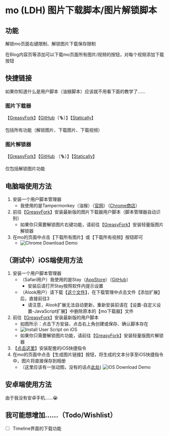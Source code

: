# mo (LDH) 图片下载脚本/图片解锁脚本

## 功能

解锁mo页面右键限制、解锁图片下载保存限制

在Blog内容页等添加可以下载mo页面所有图片/视频的按钮，对每个视频添加下载按钮

## 快捷链接

如果你知道什么是用户脚本（油猴脚本）应该就不用看下面的教学了……

### 图片下载器 

【[GreasyFork](https://greasyfork.org/scripts/459051)】【[GitHub](https://github.com/locoda/mo-downloader/raw/main/mo-downloder.user.js)（🪜）】【[Statically](https://cdn.statically.io/gh/locoda/mo-downloader/main/mo-downloder.user.js)】

包括所有功能（解锁图片、下载图片、下载视频）

### 图片解锁器 

【[GreasyFork](https://greasyfork.org/scripts/459052)】【[GitHub](https://github.com/locoda/mo-downloader/raw/main/mo-img-unlock.user.js) （🪜）】【[Statically](https://cdn.statically.io/gh/locoda/mo-downloader/main/mo-img-unlock.user.js)】

仅包括解锁图片功能

## 电脑端使用方法

1. 安装一个用户脚本管理器
   - 我使用的是Tampermonkey（油猴）（[官网](https://www.tampermonkey.net/)）（[Chrome商店](https://chrome.google.com/webstore/detail/tampermonkey/dhdgffkkebhmkfjojejmpbldmpobfkfo)）
2. 前往【[GreasyFork](https://greasyfork.org/scripts/459051)】安装最新版的图片下载器用户脚本（脚本管理器自动识别）
   - 如果你只需要解锁图片右键功能，请前往【[GreasyFork](https://greasyfork.org/scripts/459052)】安装轻量版图片解锁器
3. 在mo的页面中点击【下载所有图片】或【下载所有视频】按钮即可
   - ![Chrome Download Demo](https://cdn.statically.io/gh/locoda/mo-downloader/main/demos/chrome-download.png)

## （测试中）iOS端使用方法

1. 安装一个用户脚本管理器
   - （Safari用户）我使用的是Stay（[AppStore](https://apps.apple.com/cn/app/stay-%E7%BD%91%E9%A1%B5%E7%BA%AF%E6%B5%8F%E8%A7%88/id1591620171)）（[GitHub](https://github.com/shenruisi/Stay)）
     - 安装后请打开Stay按照软件内提示设置
   - （Alook用户）请下载【[这个文件](https://cdn.statically.io/gh/locoda/mo-downloader/main/mo-downloader.alook)】，在下载管理中点击文件【添加扩展】后，直接前往3
     - 请注意，Alook扩展无法自动更新，重新安装前请在【设置-自定义设置-JavaScript扩展】中删除原本的【mo下载器】文件
2. 前往【[GreasyFork](https://greasyfork.org/scripts/459051)】安装最新版的用户脚本
   - 如图所示：点击下方安装、点击右上角创建或保存、确认脚本存在
   - ![Install User Script on iOS](https://cdn.statically.io/gh/locoda/mo-downloader/main/demos/iOS-user-script-install.png)
   - 如果你只需要解锁图片功能，请前往【[GreasyFork](https://greasyfork.org/scripts/459052)】安装轻量版图片解锁器
3. 【[点击这里](https://www.icloud.com/shortcuts/bbd0e1dc58ed416f912ebb060beea996)】安装配套的iOS快捷指令
4. 在mo的页面中点击【生成图片链接】按钮，将生成的文本分享至iOS快捷指令中，图片将直接保存到相册
   - （这里应该有一张动图，没有的话点[此处](https://cdn.statically.io/gh/locoda/mo-downloader/main/demos/iOS-download.gif))
   ![iOS Download Demo](https://cdn.statically.io/gh/locoda/mo-downloader/main/demos/iOS-download.gif)

## 安卓端使用方法

由于我没有安卓手机……😭

## 我可能想增加……（Todo/Wishlist）

- [ ] Timeline界面的下载功能
